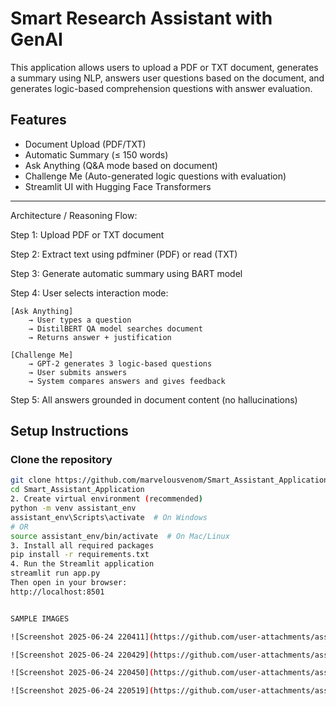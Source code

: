 # Smart Research Assistant with GenAI

This application allows users to upload a PDF or TXT document, generates a summary using NLP, answers user questions based on the document, and generates logic-based comprehension questions with answer evaluation.


## Features

-  Document Upload (PDF/TXT)
-  Automatic Summary (≤ 150 words)
-  Ask Anything (Q&A mode based on document)
-  Challenge Me (Auto-generated logic questions with evaluation)
-  Streamlit UI with Hugging Face Transformers

---

 Architecture / Reasoning Flow:
 
Step 1: Upload PDF or TXT document
      
Step 2: Extract text using pdfminer (PDF) or read (TXT)
        
Step 3: Generate automatic summary using BART model
        
Step 4: User selects interaction mode:

    [Ask Anything]
        → User types a question
        → DistilBERT QA model searches document
        → Returns answer + justification

    [Challenge Me]
        → GPT-2 generates 3 logic-based questions
        → User submits answers
        → System compares answers and gives feedback
Step 5: All answers grounded in document content (no hallucinations)


##  Setup Instructions

### Clone the repository

```bash
git clone https://github.com/marvelousvenom/Smart_Assistant_Application.git
cd Smart_Assistant_Application
2. Create virtual environment (recommended)
python -m venv assistant_env
assistant_env\Scripts\activate  # On Windows
# OR
source assistant_env/bin/activate  # On Mac/Linux
3. Install all required packages
pip install -r requirements.txt
4. Run the Streamlit application
streamlit run app.py
Then open in your browser:
http://localhost:8501


SAMPLE IMAGES

![Screenshot 2025-06-24 220411](https://github.com/user-attachments/assets/15ab4d47-f8c6-4602-b491-0279f0bd6b9d)

![Screenshot 2025-06-24 220429](https://github.com/user-attachments/assets/c08b452a-519d-4bb7-8462-3442489abede)

![Screenshot 2025-06-24 220450](https://github.com/user-attachments/assets/2e5f06b0-0c09-4143-ba55-77a224501724)

![Screenshot 2025-06-24 220519](https://github.com/user-attachments/assets/29bba190-d1fd-45b2-af1b-cd6e5aa94bea)


